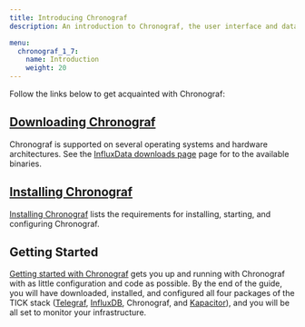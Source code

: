 ```yaml
---
title: Introducing Chronograf
description: An introduction to Chronograf, the user interface and data visualization component for the InfluxData Platform. Includes documentation on getting started, installation, and downloading.

menu:
  chronograf_1_7:
    name: Introduction
    weight: 20
---
```


Follow the links below to get acquainted with Chronograf:

## [Downloading Chronograf](https://portal.influxdata.com/downloads)

Chronograf is supported on several operating systems and hardware architectures.
See the [InfluxData downloads page](https://portal.influxdata.com/downloads) page for to the available binaries.

## [Installing Chronograf](/chronograf/latest/introduction/installation/)

[Installing Chronograf](/chronograf/latest/introduction/installation/) lists the requirements for installing, starting, and configuring Chronograf.

## Getting Started
[Getting started with Chronograf](/chronograf/latest/introduction/getting-started/) gets you up and running with Chronograf with as little configuration and code as possible.
By the end of the guide, you will have downloaded, installed, and configured all four packages of the
TICK stack ([Telegraf](https://github.com/influxdata/telegraf), [InfluxDB](https://github.com/influxdata/influxdb), Chronograf, and [Kapacitor](https://github.com/influxdata/kapacitor)), and you will be all set to monitor your infrastructure.
